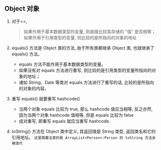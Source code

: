 ## Object 对象

1. 对于==,

   > 如果作用于基本数据类型的变量, 则直接比较其存储的 "值" 是否相等；
   > 如果作用于引用类型的变量, 则比较的是所指向的对象的地址

2. equals() 方法是 Object 类的方法, 由于所有类都继承 Object 类, 也就继承了 equals() 方法。

   - equals 方法不能作用于基本数据类型的变量。
   - 如果没有对 equals 方法进行重写, 则比较的是引用类型的变量所指向的对象的地址；
   - 诸如 String、Date 等类对 equals 方法进行了重写的话, 比较的是所指向的对象的内容。

3. 重写 equals() 就要重写 hashcode()

   - 当两个对象 equals 比较为 true, 那么 hashcode 值应当相等, 反之亦然, 因为当两个对象 hashcode 值相等, 但是 equals 比较为 false
   - 成对重写, 即重写 equals 就应当重写 hashcode.

4. toString() 方法在 Object 类中定义, 其返回值是 String 类型, 返回类名和它的引用地址。
   `这里需要注意的是 ArrayList<Person>:Person 的 toString 方法会被迭代`
